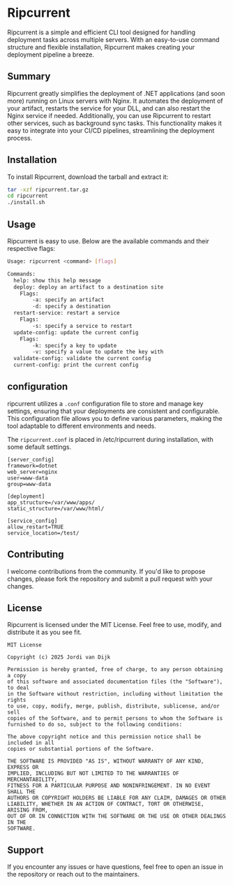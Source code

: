 # Ripcurrent

Ripcurrent is a simple and efficient CLI tool designed for handling deployment tasks across multiple servers. With an easy-to-use command structure and flexible installation, Ripcurrent makes creating your deployment pipeline a breeze.

## Summary

Ripcurrent greatly simplifies the deployment of .NET applications (and soon more) running on Linux servers with Nginx. It automates the deployment of your artifact, restarts the service for your DLL, and can also restart the Nginx service if needed. Additionally, you can use Ripcurrent to restart other services, such as background sync tasks. This functionality makes it easy to integrate into your CI/CD pipelines, streamlining the deployment process.

## Installation

To install Ripcurrent, download the tarball and extract it:

```bash
tar -xzf ripcurrent.tar.gz
cd ripcurrent
./install.sh
```

## Usage

Ripcurrent is easy to use. Below are the available commands and their respective flags:

```bash
Usage: ripcurrent <command> [flags]

Commands:
  help: show this help message
  deploy: deploy an artifact to a destination site
    Flags:
        -a: specify an artifact
        -d: specify a destination
  restart-service: restart a service
    Flags:
        -s: specify a service to restart
  update-config: update the current config
    Flags:
        -k: specify a key to update
        -v: specify a value to update the key with
  validate-config: validate the current config
  current-config: print the current config
```

## configuration

ripcurrent utilizes a `.conf` configuration file to store and manage key settings, ensuring that your deployments are consistent and configurable. This configuration file allows you to define various parameters, making the tool adaptable to different environments and needs.

The `ripcurrent.conf` is placed in /etc/ripcurrent during installation, with some default settings.

```text
[server_config]
framework=dotnet
web_server=nginx
user=www-data
group=www-data

[deployment]
app_structure=/var/www/apps/
static_structure=/var/www/html/

[service_config]
allow_restart=TRUE
service_location=/test/
```


## Contributing

I welcome contributions from the community. If you'd like to propose changes, please fork the repository and submit a pull request with your changes.

## License

Ripcurrent is licensed under the MIT License. Feel free to use, modify, and distribute it as you see fit.

```text
MIT License

Copyright (c) 2025 Jordi van Dijk

Permission is hereby granted, free of charge, to any person obtaining a copy
of this software and associated documentation files (the "Software"), to deal
in the Software without restriction, including without limitation the rights
to use, copy, modify, merge, publish, distribute, sublicense, and/or sell
copies of the Software, and to permit persons to whom the Software is
furnished to do so, subject to the following conditions:

The above copyright notice and this permission notice shall be included in all
copies or substantial portions of the Software.

THE SOFTWARE IS PROVIDED "AS IS", WITHOUT WARRANTY OF ANY KIND, EXPRESS OR
IMPLIED, INCLUDING BUT NOT LIMITED TO THE WARRANTIES OF MERCHANTABILITY,
FITNESS FOR A PARTICULAR PURPOSE AND NONINFRINGEMENT. IN NO EVENT SHALL THE
AUTHORS OR COPYRIGHT HOLDERS BE LIABLE FOR ANY CLAIM, DAMAGES OR OTHER
LIABILITY, WHETHER IN AN ACTION OF CONTRACT, TORT OR OTHERWISE, ARISING FROM,
OUT OF OR IN CONNECTION WITH THE SOFTWARE OR THE USE OR OTHER DEALINGS IN THE
SOFTWARE.
```

## Support

If you encounter any issues or have questions, feel free to open an issue in the repository or reach out to the maintainers.
